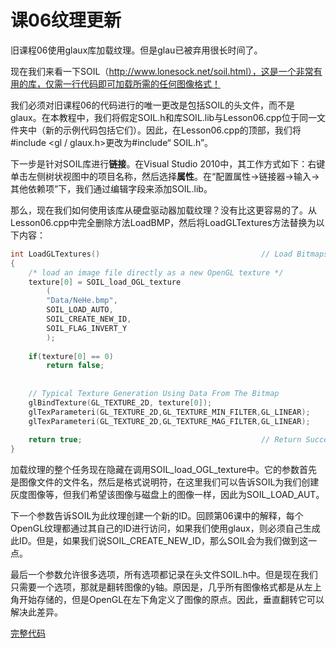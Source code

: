 # 课06纹理更新

旧课程06使用glaux库加载纹理。但是glau已被弃用很长时间了。

现在我们来看一下SOIL（http://www.lonesock.net/soil.html），这是一个非常有用的库，仅需一行代码即可加载所需的任何图像格式！

我们必须对旧课程06的代码进行的唯一更改是包括SOIL的头文件，而不是glaux。在本教程中，我们将假定SOIL.h和库SOIL.lib与Lesson06.cpp位于同一文件夹中（新的示例代码包括它们）。因此，在Lesson06.cpp的顶部，我们将#include <gl / glaux.h>更改为#include“ SOIL.h”。

下一步是针对SOIL库进行**链接**。在Visual Studio 2010中，其工作方式如下：右键单击左侧树状视图中的项目名称，然后选择**属性**。在“配置属性->链接器->输入->其他依赖项”下，我们通过编辑字段来添加SOIL.lib。

那么，现在我们如何使用该库从硬盘驱动器加载纹理？没有比这更容易的了。从Lesson06.cpp中完全删除方法LoadBMP，然后将LoadGLTextures方法替换为以下内容：

```c++
int LoadGLTextures()                                    // Load Bitmaps And Convert To Textures
{
    /* load an image file directly as a new OpenGL texture */
    texture[0] = SOIL_load_OGL_texture
        (
        "Data/NeHe.bmp",
        SOIL_LOAD_AUTO,
        SOIL_CREATE_NEW_ID,
        SOIL_FLAG_INVERT_Y
        );
 
    if(texture[0] == 0)
        return false;
 
 
    // Typical Texture Generation Using Data From The Bitmap
    glBindTexture(GL_TEXTURE_2D, texture[0]);
    glTexParameteri(GL_TEXTURE_2D,GL_TEXTURE_MIN_FILTER,GL_LINEAR);
    glTexParameteri(GL_TEXTURE_2D,GL_TEXTURE_MAG_FILTER,GL_LINEAR);
 
    return true;                                        // Return Success
}
```

加载纹理的整个任务现在隐藏在调用SOIL_load_OGL_texture中。它的参数首先是图像文件的文件名，然后是格式说明符，在这里我们可以告诉SOIL为我们创建灰度图像等，但我们希望该图像与磁盘上的图像一样，因此为SOIL_LOAD_AUT。

下一个参数告诉SOIL为此纹理创建一个新的ID。回顾第06课中的解释，每个OpenGL纹理都通过其自己的ID进行访问，如果我们使用glaux，则必须自己生成此ID。但是，如果我们说SOIL_CREATE_NEW_ID，那么SOIL会为我们做到这一点。

最后一个参数允许很多选项，所有选项都记录在头文件SOIL.h中。但是现在我们只需要一个选项，那就是翻转图像的y轴。原因是，几乎所有图像格式都是从左上角开始存储的，但是OpenGL在左下角定义了图像的原点。因此，垂直翻转它可以解决此差异。


<a href="/src/06-update.cpp" target="_blank">完整代码</a>
